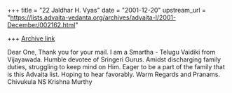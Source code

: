 +++
title = "22 Jaldhar H. Vyas"
date = "2001-12-20"
upstream_url = "https://lists.advaita-vedanta.org/archives/advaita-l/2001-December/002162.html"

+++
[Archive link](https://lists.advaita-vedanta.org/archives/advaita-l/2001-December/002162.html)

Dear One,
Thank you for your mail.
I am a Smartha - Telugu Vaidiki from Vijayawada.  Humble devotee of Sringeri
Gurus.
Amidst discharging family duties, struggling to keep mind on Him.  Eager to
be a part of the family that is this
Advaita list.
Hoping to hear favorably.
Warm Regards and Pranams.
Chivukula NS Krishna Murthy

